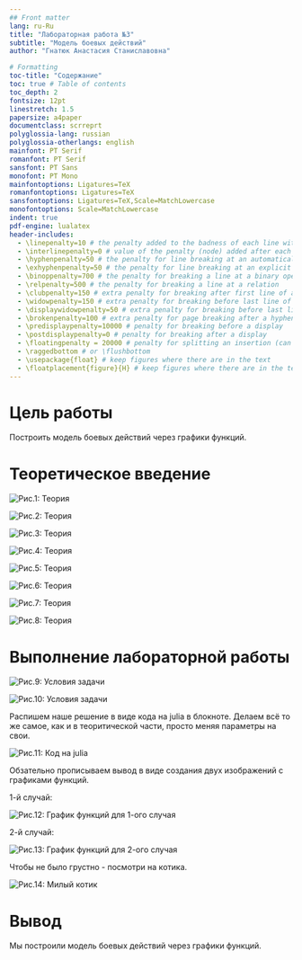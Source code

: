 ```yaml
---
## Front matter
lang: ru-Ru 
title: "Лабораторная работа №3"
subtitle: "Модель боевых действий"
author: "Гнатюк Анастасия Станиславовна"

# Formatting
toc-title: "Содержание"
toc: true # Table of contents
toc_depth: 2
fontsize: 12pt
linestretch: 1.5
papersize: a4paper
documentclass: scrreprt
polyglossia-lang: russian
polyglossia-otherlangs: english
mainfont: PT Serif
romanfont: PT Serif
sansfont: PT Sans
monofont: PT Mono
mainfontoptions: Ligatures=TeX
romanfontoptions: Ligatures=TeX
sansfontoptions: Ligatures=TeX,Scale=MatchLowercase
monofontoptions: Scale=MatchLowercase
indent: true
pdf-engine: lualatex
header-includes:
  - \linepenalty=10 # the penalty added to the badness of each line within a paragraph (no associated penalty node) Increasing the value makes tex try to have fewer lines in the paragraph.
  - \interlinepenalty=0 # value of the penalty (node) added after each line of a paragraph.
  - \hyphenpenalty=50 # the penalty for line breaking at an automatically inserted hyphen
  - \exhyphenpenalty=50 # the penalty for line breaking at an explicit hyphen
  - \binoppenalty=700 # the penalty for breaking a line at a binary operator
  - \relpenalty=500 # the penalty for breaking a line at a relation
  - \clubpenalty=150 # extra penalty for breaking after first line of a paragraph
  - \widowpenalty=150 # extra penalty for breaking before last line of a paragraph
  - \displaywidowpenalty=50 # extra penalty for breaking before last line before a display math
  - \brokenpenalty=100 # extra penalty for page breaking after a hyphenated line
  - \predisplaypenalty=10000 # penalty for breaking before a display
  - \postdisplaypenalty=0 # penalty for breaking after a display
  - \floatingpenalty = 20000 # penalty for splitting an insertion (can only be split footnote in standard LaTeX)
  - \raggedbottom # or \flushbottom
  - \usepackage{float} # keep figures where there are in the text
  - \floatplacement{figure}{H} # keep figures where there are in the text
---
```


# Цель работы

Построить модель боевых действий через графики функций.

# Теоретическое введение

![Рис.1: Теория](screens/1.png)

<p>

![Рис.2: Теория](screens/2.png)

<p>

![Рис.3: Теория](screens/3.png)

<p>

![Рис.4: Теория](screens/4.png)

<p>

![Рис.5: Теория](screens/5.png)

<p>

![Рис.6: Теория](screens/6.png)

<p>

![Рис.7: Теория](screens/7.png)

<p>

![Рис.8: Теория](screens/8.png)


# Выполнение лабораторной работы

![Рис.9: Условия задачи](screens/10.png)

<p>

![Рис.10: Условия задачи](screens/11.png)

<p> Распишем наше решение в виде кода на julia в блокноте. Делаем всё то же самое, как и в теоритической части, просто меняя параметры на свои.

<p>

![Рис.11: Код на julia](screens/9.png)

<p> Обзательно прописываем вывод в виде создания двух изображений с графиками функций.

<p> 1-й случай:

![Рис.12: График функций для 1-ого случая](screens/lab03_1.png)

<p>

<p> 2-й случай:

![Рис.13: График функций для 2-ого случая](screens/lab03_2.png)

<p>

<p> Чтобы не было грустно - посмотри на котика.

<p>

![Рис.14: Милый котик](screens/10.jpg)


# Вывод

<p> Мы построили модель боевых действий через графики функций.



